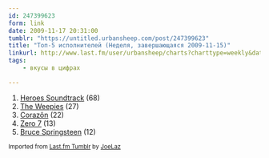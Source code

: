 ```yaml
---
id: 247399623
form: link
date: 2009-11-17 20:31:00
tumblr: "https://untitled.urbansheep.com/post/247399623"
title: "Топ-5 исполнителей (Неделя, завершающаяся 2009-11-15)"
linkurl: http://www.last.fm/user/urbansheep/charts?charttype=weekly&date_to=1258286400
tags:
    - вкусы в цифрах

---
```

<ol><li>
<a rel="nofollow" target="_blank" href="http://www.last.fm/music/Heroes+Soundtrack">Heroes Soundtrack</a>&nbsp;(68)</li>
<li>
<a rel="nofollow" target="_blank" href="http://www.last.fm/music/The+Weepies">The Weepies</a>&nbsp;(27)</li>
<li>
<a rel="nofollow" target="_blank" href="http://www.last.fm/music/Coraz%C3%B4n">Corazôn</a>&nbsp;(22)</li>
<li>
<a rel="nofollow" target="_blank" href="http://www.last.fm/music/Zero+7">Zero 7</a>&nbsp;(13)</li>
<li>
<a rel="nofollow" target="_blank" href="http://www.last.fm/music/Bruce+Springsteen">Bruce Springsteen</a>&nbsp;(12)</li>
</ol><p><small>Imported from <a rel="nofollow" target="_blank" href="http://joelaz.com/post/23488847/last-fm-tumblr-weekly-top-artists">Last.fm Tumblr</a> by <a rel="nofollow" target="_blank" href="http://joelaz.com">JoeLaz</a></small></p>
